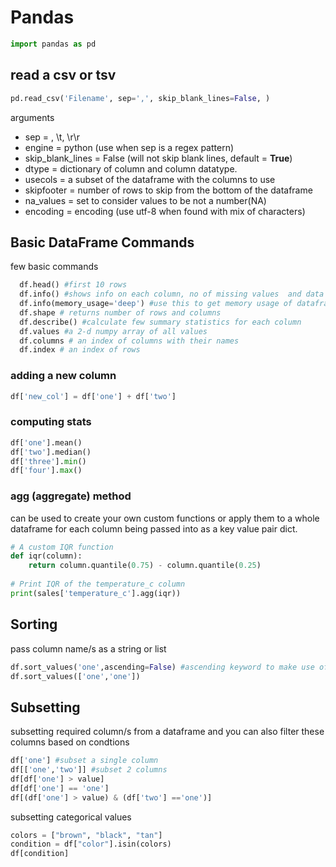 # Pandas
``` python
import pandas as pd
```

## read a csv or tsv
``` python
pd.read_csv('Filename', sep=',', skip_blank_lines=False, )
```
arguments

- sep = , \t, \r\r 
- engine = python (use when sep is a regex pattern)
- skip_blank_lines = False (will not skip blank lines, default = **True**)
- dtype  = dictionary of column and column datatype.
- usecols = a subset of the dataframe with the columns to use
- skipfooter = number of rows to skip from the bottom of the dataframe
- na_values =  set to consider values to be not a number(NA)
- encoding = encoding (use utf-8 when found with mix of characters)


## Basic DataFrame Commands
few basic commands 
``` python
  df.head() #first 10 rows
  df.info() #shows info on each column, no of missing values  and data types
  df.info(memory_usage='deep') #use this to get memory usage of dataframe
  df.shape # returns number of rows and columns
  df.describe() #calculate few summary statistics for each column
  df.values #a 2-d numpy array of all values
  df.columns # an index of columns with their names
  df.index # an index of rows
```

### adding a new column

``` python
df['new_col'] = df['one'] + df['two'] 
```
### computing stats

``` python
df['one'].mean()
df['two'].median()
df['three'].min()
df['four'].max()
```
### agg (aggregate) method
can be used to create your own custom functions or apply them to a whole dataframe for each column being passed into as a key value pair dict.
``` python
# A custom IQR function
def iqr(column):
    return column.quantile(0.75) - column.quantile(0.25)
    
# Print IQR of the temperature_c column
print(sales['temperature_c'].agg(iqr))
```

## Sorting
pass column name/s as a string or list 
``` python
df.sort_values('one',ascending=False) #ascending keyword to make use of ordering 
df.sort_values(['one','one'])
```

## Subsetting
subsetting required column/s from a dataframe and you can also filter these columns based on condtions
``` python
df['one'] #subset a single column
df[['one','two']] #subset 2 columns 
df[df['one'] > value]
df[df['one'] == 'one']
df[(df['one'] > value) & (df['two'] =='one')]

```

subsetting categorical values 
``` python
colors = ["brown", "black", "tan"]
condition = df["color"].isin(colors)
df[condition]
```

